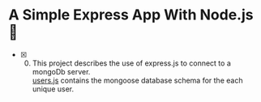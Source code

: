  # A Simple Express App With Node.js :book:
+ [x] 0. This project describes the use of express.js to connect to a mongoDb server. <br/>[users.js](users.js) contains the mongoose database schema for the each unique user.
